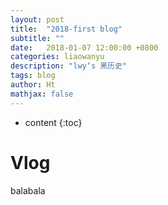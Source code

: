 ```yaml
---
layout: post
title:  "2018-first blog"
subtitle: ""
date:   2018-01-07 12:00:00 +0800
categories: liaowanyu
description: "lwy‘s 黑历史"
tags: blog
author: Ht
mathjax: false
---
```


* content
{:toc}
# Vlog

balabala